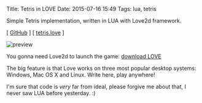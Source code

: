 Title: Tetris in LOVE
Date: 2015-07-16 15:49
Tags: lua, tetris

Simple Tetris implementation, written in LUA with Love2d framework.

[ [GitHub](https://github.com/agrrh-/love_tetris) ]
[ [tetris.love]({filename}/downloads/tetris.love) ]

![preview]({filename}/media/tetris-love-showoff.png)

You gonna need Love2d to launch the game: [download LOVE](https://love2d.org/)

The big feature is that Love works on three most popular desktop systems: Windows, Mac OS X and Linux. Write here, play anywhere!

I'm sure that code is *very* far from ideal, please forgive me about that, I never saw LUA before yesterday. :)
